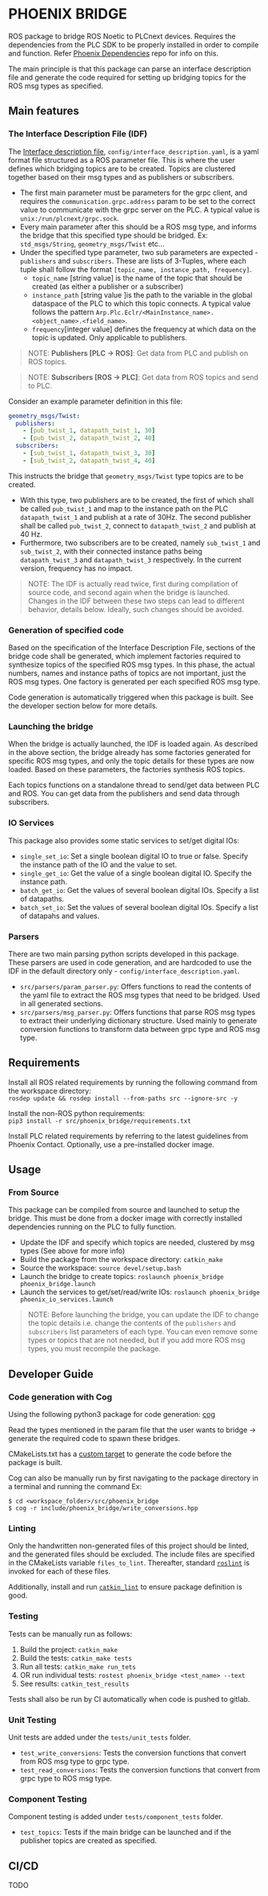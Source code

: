# PHOENIX BRIDGE

ROS package to bridge ROS Noetic to PLCnext devices. Requires the dependencies from the PLC SDK to be properly installed in order to compile and function. Refer [Phoenix Dependencies](https://gitlab.cc-asp.fraunhofer.de/ipa326/phoenix_dependencies/-/tree/noetic) repo for info on this.

The main principle is that this package can parse an interface description file and generate the code required for setting up bridging topics for the ROS msg types as specified.

## Main features
### The Interface Description File (IDF)

The [Interface description file](https://gitlab.cc-asp.fraunhofer.de/ipa326/phoenix_bridge/-/blob/noetic/grpc/config/interface_description.yaml), `config/interface_description.yaml`, is a yaml format file structured as a ROS parameter file. This is where the user defines which bridging topics are to be created. Topics are clustered together based on their msg types and as publishers or subscribers.

* The first main parameter must be parameters for the grpc client, and requires the `communication.grpc.address` param to be set to the correct value to communicate with the grpc server on the PLC. A typical value is `unix:/run/plcnext/grpc.sock`.
* Every main parameter after this should be a ROS msg type, and informs the bridge that this specified type should be bridged. Ex: `std_msgs/String`, `geometry_msgs/Twist` etc...
* Under the specified type parameter, two sub parameters are expected - `publishers` and `subscribers`. These are lists of 3-Tuples, where each tuple shall follow the format `[topic_name, instance_path, frequency]`.
    * `topic_name` [string value] is the name of the topic that should be created (as either a publisher or a subscriber)
    * `instance_path` [string value ]is the path to the variable in the global dataspace of the PLC to which this topic connects. A typical value follows the pattern `Arp.Plc.Eclr/<MainInstance_name>.<object_name>.<field_name>`.
    * `frequency`[integer value] defines the frequency at which data on the topic is updated. Only applicable to publishers.

> NOTE: **Publishers [PLC -> ROS]**: Get data from PLC and publish on ROS topics.

> NOTE: **Subscribers [ROS -> PLC]**: Get data from ROS topics and send to PLC.

Consider an example parameter definition in this file:

```yaml
geometry_msgs/Twist:
  publishers:
    - [pub_twist_1, datapath_twist_1, 30]
    - [pub_twist_2, datapath_twist_2, 40]
  subscribers:
    - [sub_twist_1, datapath_twist_3, 30]
    - [sub_twist_2, datapath_twist_4, 40]
```
This instructs the bridge that `geometry_msgs/Twist` type topics are to be created.

* With this type, two publishers are to be created, the first of which shall be called `pub_twist_1` and map to the instance path on the PLC `datapath_twist_1` and publish at a rate of 30Hz. The second publisher shall be called `pub_twist_2`, connect to `datapath_twist_2` and publish at 40 Hz.
* Furthermore, two subscribers are to be created, namely `sub_twist_1` and `sub_twist_2`, with their connected instance paths being `datapath_twist_3` and `datapath_twist_3` respectively. In the current version, frequency has no impact.

> NOTE: The IDF is actually read twice, first during compilation of source code, and second again when the bridge is launched. Changes in the IDF between these two steps can lead to different behavior, details below. Ideally, such changes should be avoided.

### Generation of specified code

Based on the specification of the Interface Description File, sections of the bridge code shall be generated, which implement factories required to synthesize topics of the specified ROS msg types. In this phase, the actual numbers, names and instance paths of topics are not important, just the ROS msg types. One factory is generated per each specified ROS msg type.

Code generation is automatically triggered when this package is built. See the developer section below for more details.

### Launching the bridge

When the bridge is actually launched, the IDF is loaded again. As described in the above section, the bridge already has some factories generated for specific ROS msg types, and only the topic details for these types are now loaded. Based on these parameters, the factories synthesis ROS topics.

Each topics functions on a standalone thread to send/get data between PLC and ROS. You can get data from the publishers and send data through subscribers.

### IO Services

This package also provides some static services to set/get digital IOs:

* `single_set_io`: Set a single boolean digital IO to true or false. Specify the instance path of the IO and the value to set.
* `single_get_io`: Get the value of a single boolean digital IO. Specify the instance path.
* `batch_get_io`: Get the values of several boolean digital IOs. Specify a list of datapaths.
* `batch_set_io`: Set the values of several boolean digital IOs. Specify a list of datapahs and values.

### Parsers

There are two main parsing python scripts developed in this package. These parsers are used in code generation, and are hardcoded to use the IDF in the default directory only - `config/interface_description.yaml`.

* `src/parsers/param_parser.py`: Offers functions to read the contents of the yaml file to extract the ROS msg types that need to be bridged. Used in all generated sections.
* `src/parsers/msg_parser.py`: Offers functions that parse ROS msg types to extract their underlying dictionary structure. Used mainly to generate conversion functions to transform data between grpc type and ROS msg type.

## Requirements

Install all ROS related requirements by running the following command from the workspace directory:    
`rosdep update && rosdep install --from-paths src --ignore-src -y`

Install the non-ROS python requirements:   
`pip3 install -r src/phoenix_bridge/requirements.txt`

Install PLC related requirements by referring to the latest guidelines from Phoenix Contact. Optionally, use a pre-installed docker image.

## Usage
### From Source

This package can be compiled from source and launched to setup the bridge. This must be done from a docker image with correctly installed dependencies running on the PLC to fully function.

* Update the IDF and specify which topics are needed, clustered by msg types (See above for more info)
* Build the package from the workspace directory: `catkin_make`
* Source the workspace: `source devel/setup.bash`
* Launch the bridge to create topics: `roslaunch phoenix_bridge phoenix_bridge.launch`
* Launch the services to get/set/read/write IOs: `roslaunch phoenix_bridge phoenix_io_services.launch`

>NOTE: Before launching the bridge, you can update the IDF to change the topic details i.e. change the contents of the `publishers` and `subscribers` list parameters of each type. You can even remove some types or topics that are not needed, but if you add more ROS msg types, you must recompile the package.

## Developer Guide

### Code generation with Cog

Using the following python3 package for code generation: [cog](https://nedbatchelder.com/code/cog/index.html#h_installation)

Read the types mentioned in the param file that the user wants to bridge -> generate the required code to spawn these bridges.

CMakeLists.txt has a [custom target](https://gitlab.cc-asp.fraunhofer.de/ipa326/phoenix_bridge/-/blob/noetic/grpc/CMakeLists.txt#L6) to generate the code before the package is built.

Cog can also be manually run by first navigating to the package directory in a terminal and running the command Ex:
```
$ cd <workspace_folder>/src/phoenix_bridge
$ cog -r include/phoenix_bridge/write_conversions.hpp
```

### Linting

Only the handwritten non-generated files of this project should be linted, and the generated files should be excluded. The include files are specified in the CMakeLists variable `files_to_lint`. Thereafter, standard [`roslint`](http://wiki.ros.org/roslint) is invoked for each of these files.

Additionally, install and run [`catkin_lint`](https://fkie.github.io/catkin_lint/) to ensure package definition is good.

### Testing

Tests can be manually run as follows:
1. Build the project: `catkin_make`
2. Build the tests: `catkin_make tests`
3. Run all tests: `catkin_make run_tets`
4. OR run individual tests: `rostest phoenix_bridge <test_name> --text`
5. See results: `catkin_test_results`

Tests shall also be run by CI automatically when code is pushed to gitlab.

### Unit Testing

Unit tests are added under the `tests/unit_tests` folder.

* `test_write_conversions`: Tests the conversion functions that convert from ROS msg type to grpc type.
* `test_read_conversions`: Tests the conversion functions that convert from grpc type to ROS msg type.

### Component Testing

Component testing is added under `tests/component_tests` folder.

* `test_topics`: Tests if the main bridge can be launched and if the publisher topics are created as specified.

## CI/CD

TODO